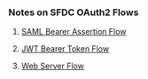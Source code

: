 ### Notes on SFDC OAuth2 Flows


1. [SAML Bearer Assertion Flow ](./SAML-Bearer-Assertion-Flow.md)

2. [JWT Bearer Token Flow ](./JWT-Bearer-Token-Flow.md)

3. [Web Server Flow ](./Web-server-flow.md)
